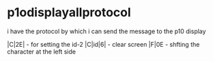 # p1odisplayallprotocol
i have the protocol by which i can send the message to the p10 display

|C|2E| - for setting the id-2
|C|id|6| - clear screen
|F|0E    - shfting the character at the left side
